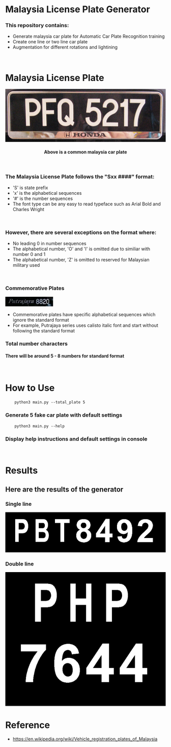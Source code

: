 # Malaysia License Plate Generator
###
### This repository contains:
- Generate malaysia car plate for Automatic Car Plate Recognition training
- Create one line or two line car plate
- Augmentation for different rotations and lightining
<br />


###
# Malaysia License Plate
![Malaysia Car Plate](./data/plate.jpg)
#### <p align='center'>Above is a common malaysia car plate</p>
<br />

### The Malaysia License Plate follows the "Sxx ####" **format**:
- 'S' is state prefix
- 'x' is the alphabetical sequences
- '#' is the number sequences
- The font type can be any easy to read typeface such as Arial Bold and Charles Wright
<br />

### However, there are several **exceptions** on the format where:
- No leading 0 in number sequences
- The alphabetical number, 'O' and 'I' is omitted due to similiar with number 0 and 1
- The alphabetical number, 'Z' is omitted to reserved for Malaysian military used 
<br />

### Commemorative Plates
![Putrajaya Series Car Plate](./data/putrajaya.jpeg)
- Commemorative plates have specific alphabetical sequences which ignore the standard format
- For example, Putrajaya series uses calisto italic font and start without following the standard format

### Total number characters 
#### There will be around 5 - 8 numbers for standard format 
<br />

# How to Use
```
    python3 main.py --total_plate 5
```
### Generate 5 fake car plate with default settings
```
    python3 main.py --help 
```
### Display help instructions and default settings in console
<br />

# Results
## Here are the results of the generator
### Single line
![Fake Single Car Plate](./data/PBT8492.jpg)
### Double line
![Fake Double Car Plate](./data/PHP7644.jpg)
<br />

# Reference
- https://en.wikipedia.org/wiki/Vehicle_registration_plates_of_Malaysia